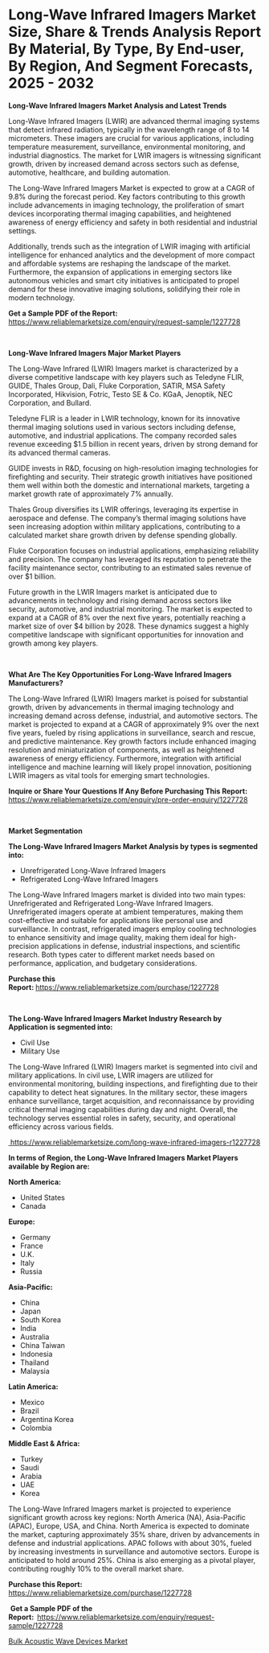<p><h1>Long-Wave Infrared Imagers Market Size, Share & Trends Analysis Report By Material, By Type, By End-user, By Region, And Segment Forecasts, 2025 - 2032</h1></p><p><strong>Long-Wave Infrared Imagers Market Analysis and Latest Trends</strong></p>
<p><p>Long-Wave Infrared Imagers (LWIR) are advanced thermal imaging systems that detect infrared radiation, typically in the wavelength range of 8 to 14 micrometers. These imagers are crucial for various applications, including temperature measurement, surveillance, environmental monitoring, and industrial diagnostics. The market for LWIR imagers is witnessing significant growth, driven by increased demand across sectors such as defense, automotive, healthcare, and building automation.</p><p>The Long-Wave Infrared Imagers Market is expected to grow at a CAGR of 9.8% during the forecast period. Key factors contributing to this growth include advancements in imaging technology, the proliferation of smart devices incorporating thermal imaging capabilities, and heightened awareness of energy efficiency and safety in both residential and industrial settings.</p><p>Additionally, trends such as the integration of LWIR imaging with artificial intelligence for enhanced analytics and the development of more compact and affordable systems are reshaping the landscape of the market. Furthermore, the expansion of applications in emerging sectors like autonomous vehicles and smart city initiatives is anticipated to propel demand for these innovative imaging solutions, solidifying their role in modern technology.</p></p>
<p><strong>Get a Sample PDF of the Report:&nbsp;</strong> <a href="https://www.reliablemarketsize.com/enquiry/request-sample/1227728?utm_campaign=3104&utm_medium=2&utm_source=Github&utm_content=ia&utm_term=12042025&utm_id=long-wave-infrared-imagers">https://www.reliablemarketsize.com/enquiry/request-sample/1227728</a></p>
<p>&nbsp;</p>
<p><strong>Long-Wave Infrared Imagers Major Market Players</strong></p>
<p><p>The Long-Wave Infrared (LWIR) Imagers market is characterized by a diverse competitive landscape with key players such as Teledyne FLIR, GUIDE, Thales Group, Dali, Fluke Corporation, SATIR, MSA Safety Incorporated, Hikvision, Fotric, Testo SE & Co. KGaA, Jenoptik, NEC Corporation, and Bullard. </p><p>Teledyne FLIR is a leader in LWIR technology, known for its innovative thermal imaging solutions used in various sectors including defense, automotive, and industrial applications. The company recorded sales revenue exceeding $1.5 billion in recent years, driven by strong demand for its advanced thermal cameras.</p><p>GUIDE invests in R&D, focusing on high-resolution imaging technologies for firefighting and security. Their strategic growth initiatives have positioned them well within both the domestic and international markets, targeting a market growth rate of approximately 7% annually.</p><p>Thales Group diversifies its LWIR offerings, leveraging its expertise in aerospace and defense. The company’s thermal imaging solutions have seen increasing adoption within military applications, contributing to a calculated market share growth driven by defense spending globally.</p><p>Fluke Corporation focuses on industrial applications, emphasizing reliability and precision. The company has leveraged its reputation to penetrate the facility maintenance sector, contributing to an estimated sales revenue of over $1 billion.</p><p>Future growth in the LWIR Imagers market is anticipated due to advancements in technology and rising demand across sectors like security, automotive, and industrial monitoring. The market is expected to expand at a CAGR of 8% over the next five years, potentially reaching a market size of over $4 billion by 2028. These dynamics suggest a highly competitive landscape with significant opportunities for innovation and growth among key players.</p></p>
<p>&nbsp;</p>
<p><strong>What Are The Key Opportunities For Long-Wave Infrared Imagers Manufacturers?</strong></p>
<p><p>The Long-Wave Infrared (LWIR) Imagers market is poised for substantial growth, driven by advancements in thermal imaging technology and increasing demand across defense, industrial, and automotive sectors. The market is projected to expand at a CAGR of approximately 9% over the next five years, fueled by rising applications in surveillance, search and rescue, and predictive maintenance. Key growth factors include enhanced imaging resolution and miniaturization of components, as well as heightened awareness of energy efficiency. Furthermore, integration with artificial intelligence and machine learning will likely propel innovation, positioning LWIR imagers as vital tools for emerging smart technologies.</p></p>
<p><strong>Inquire or Share Your Questions If Any Before Purchasing This Report:</strong> <a href="https://www.reliablemarketsize.com/enquiry/pre-order-enquiry/1227728?utm_campaign=3104&utm_medium=2&utm_source=Github&utm_content=ia&utm_term=12042025&utm_id=long-wave-infrared-imagers">https://www.reliablemarketsize.com/enquiry/pre-order-enquiry/1227728</a></p>
<p>&nbsp;</p>
<p><strong>Market Segmentation</strong></p>
<p><strong>The Long-Wave Infrared Imagers Market Analysis by types is segmented into:</strong></p>
<p><ul><li>Unrefrigerated Long-Wave Infrared Imagers</li><li>Refrigerated Long-Wave Infrared Imagers</li></ul></p>
<p><p>The Long-Wave Infrared Imagers market is divided into two main types: Unrefrigerated and Refrigerated Long-Wave Infrared Imagers. Unrefrigerated imagers operate at ambient temperatures, making them cost-effective and suitable for applications like personal use and surveillance. In contrast, refrigerated imagers employ cooling technologies to enhance sensitivity and image quality, making them ideal for high-precision applications in defense, industrial inspections, and scientific research. Both types cater to different market needs based on performance, application, and budgetary considerations.</p></p>
<p><strong>Purchase this Report:&nbsp;</strong><a href="https://www.reliablemarketsize.com/purchase/1227728?utm_campaign=3104&utm_medium=2&utm_source=Github&utm_content=ia&utm_term=12042025&utm_id=long-wave-infrared-imagers">https://www.reliablemarketsize.com/purchase/1227728</a></p>
<p>&nbsp;</p>
<p><strong>The Long-Wave Infrared Imagers Market Industry Research by Application is segmented into:</strong></p>
<p><ul><li>Civil Use</li><li>Military Use</li></ul></p>
<p><p>The Long-Wave Infrared (LWIR) Imagers market is segmented into civil and military applications. In civil use, LWIR imagers are utilized for environmental monitoring, building inspections, and firefighting due to their capability to detect heat signatures. In the military sector, these imagers enhance surveillance, target acquisition, and reconnaissance by providing critical thermal imaging capabilities during day and night. Overall, the technology serves essential roles in safety, security, and operational efficiency across various fields.</p></p>
<p><a href="https://www.reliablemarketsize.com/long-wave-infrared-imagers-r1227728?utm_campaign=3104&utm_medium=2&utm_source=Github&utm_content=ia&utm_term=12042025&utm_id=long-wave-infrared-imagers">&nbsp;https://www.reliablemarketsize.com/long-wave-infrared-imagers-r1227728</a></p>
<p><strong>In terms of Region, the Long-Wave Infrared Imagers Market Players available by Region are:</strong></p>
<p>
    <p> <strong> North America: </strong>
        <ul>
            <li>United States</li>
            <li>Canada</li>
        </ul>
        </p> 
    <p> <strong> Europe: </strong>
        <ul>
            <li>Germany</li>
            <li>France</li>
            <li>U.K.</li>
            <li>Italy</li>
            <li>Russia</li>
        </ul>
        </p> 
    <p> <strong> Asia-Pacific: </strong>
        <ul>
            <li>China</li>
            <li>Japan</li>
            <li>South Korea</li>
            <li>India</li>
            <li>Australia</li>
            <li>China Taiwan</li>
            <li>Indonesia</li>
            <li>Thailand</li>
            <li>Malaysia</li>
        </ul>
        </p> 
    <p> <strong> Latin America: </strong>
        <ul>
            <li>Mexico</li>
            <li>Brazil</li>
            <li>Argentina Korea</li>
            <li>Colombia</li>
        </ul>
        </p> 
    <p> <strong> Middle East & Africa: </strong>
        <ul>
            <li>Turkey</li>
            <li>Saudi</li>
            <li>Arabia</li>
            <li>UAE</li>
            <li>Korea</li>
        </ul>
    </p>
    </p>
<p><p>The Long-Wave Infrared Imagers market is projected to experience significant growth across key regions: North America (NA), Asia-Pacific (APAC), Europe, USA, and China. North America is expected to dominate the market, capturing approximately 35% share, driven by advancements in defense and industrial applications. APAC follows with about 30%, fueled by increasing investments in surveillance and automotive sectors. Europe is anticipated to hold around 25%. China is also emerging as a pivotal player, contributing roughly 10% to the overall market share.</p></p>
<p><strong>Purchase this Report: </strong><a href="https://www.reliablemarketsize.com/purchase/1227728?utm_campaign=3104&utm_medium=2&utm_source=Github&utm_content=ia&utm_term=12042025&utm_id=long-wave-infrared-imagers">https://www.reliablemarketsize.com/purchase/1227728</a></p>
<p>&nbsp;<strong>Get a Sample PDF of the Report:&nbsp;&nbsp;</strong><a href="https://www.reliablemarketsize.com/enquiry/request-sample/1227728?utm_campaign=3104&utm_medium=2&utm_source=Github&utm_content=ia&utm_term=12042025&utm_id=long-wave-infrared-imagers">https://www.reliablemarketsize.com/enquiry/request-sample/1227728</a></p>
<p><strong></strong></p>
<p><p><a href="https://github.com/hedbomkrahe/Market-Research-Report-List-1/blob/main/bulk-acoustic-wave-devices-market.md?utm_campaign=3104&utm_medium=2&utm_source=Github&utm_content=ia&utm_term=12042025&utm_id=long-wave-infrared-imagers">Bulk Acoustic Wave Devices Market</a></p></p>
